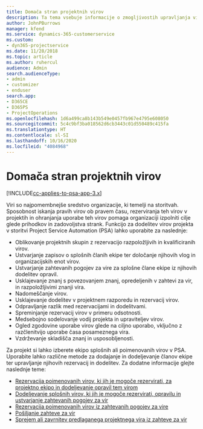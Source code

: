 ```yaml
---
title: Domača stran projektnih virov
description: Ta tema vsebuje informacije o zmogljivostih upravljanja virov v aplikaciji Project Service Automation (PSA) za Dynamics 365.
author: JohnPBurrows
manager: kfend
ms.service: dynamics-365-customerservice
ms.custom:
- dyn365-projectservice
ms.date: 11/28/2018
ms.topic: article
ms.author: ruhercul
audience: Admin
search.audienceType:
- admin
- customizer
- enduser
search.app:
- D365CE
- D365PS
- ProjectOperations
ms.openlocfilehash: 1d6a499ca8b143b549e0457fb967e4795e608050
ms.sourcegitcommit: 5c4c9bf3ba018562d6cb3443c01d550489c415fa
ms.translationtype: HT
ms.contentlocale: sl-SI
ms.lasthandoff: 10/16/2020
ms.locfileid: "4084968"
---
```

# <a name="resourcing-projects-home-page"></a>Domača stran projektnih virov

[!INCLUDE[cc-applies-to-psa-app-3.x](../includes/cc-applies-to-psa-app-3x.md)]

Viri so najpomembnejše sredstvo organizacije, ki temelji na storitvah. Sposobnost iskanja pravih virov ob pravem času, rezerviranja teh virov v projektih in ohranjanja uporabe teh virov pomaga organizaciji izpolniti cilje glede prihodkov in zadovoljstva strank. Funkcijo za dodelitev virov projekta v storitvi Project Service Automation (PSA) lahko uporabite za naslednje:

- Oblikovanje projektnih skupin z rezervacijo razpoložljivih in kvalificiranih virov.
- Ustvarjanje zapisov o splošnih članih ekipe ter določanje njihovih vlog in organizacijskih enot virov.
- Ustvarjanje zahtevanih pogojev za vire za splošne člane ekipe iz njihovih dodelitev opravil.
- Usklajevanje znanj s povezovanjem znanj, opredeljenih v zahtevi za vir, in razpoložljivimi znanji vira.
- Nadomeščanje virov.
- Usklajevanje dodelitev v projektnem razporedu in rezervacij virov.
- Odpravljanje razlik med rezervacijami in dodelitvami.
- Spreminjanje rezervacij virov v primeru odsotnosti.
- Medsebojno sodelovanje vodij projekta in upraviteljev virov.
- Ogled zgodovine uporabe virov glede na ciljno uporabo, vključno z razčlenitvijo uporabe časa posameznega vira.
- Vzdrževanje skladišča znanj in usposobljenosti.


Za projekt si lahko izberete ekipo splošnih ali poimenovanih virov v PSA. Uporabite lahko različne metode za dodajanje in dodeljevanje članov ekipe ter upravljanje njihovih rezervacij in dodelitev. Za dodatne informacije glejte naslednje teme:

- [Rezervacija poimenovanih virov, ki jih je mogoče rezervirati, za projektno ekipo in dodeljevanje opravil tem virom](assign-named-bookable-resource.md)
- [Dodeljevanje splošnih virov, ki jih je mogoče rezervirati, opravilu in ustvarjanje zahtevanih pogojev za vir](assign-generic-bookable-resource.md)
- [Rezervacija poimenovanih virov iz zahtevanih pogojev za vire](book-named-resource.md)
- [Pošiljanje zahteve za vir](submit-resource-request.md)
- [Sprejem ali zavrnitev predlaganega projektnega vira iz zahteve za vir](accept-reject-proposed-resource.md)

